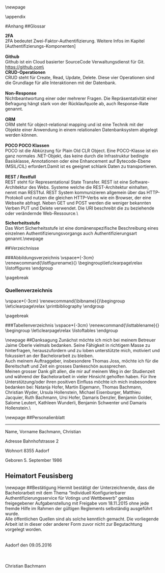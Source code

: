 \newpage

\appendix

#Anhang
##Glossar

__2FA__ \
2FA bedeutet Zwei-Faktor-Authentifizierung. Weitere Infos im Kapitel [Authentifizierungs-Komponenten] \
 \
__Github__\
Github ist ein Cloud basierter SourceCode Verwaltungsdienst für Git.\
https://github.com\
 \
__CRUD-Operationen__\
CRUD steht für Create, Read, Update, Delete. Diese vier Operationen sind die Grundlage für alle Interaktionen mit der Datenbank.\
 \
__Non-Response__\
Nichtbeantwortung einer oder mehrerer Fragen. Die Repräsentativität einer Befragung hängt stark von der Rücklaufquote ab, auch Response-Rate genannt.\
 \
__ORM__\
ORM steht für object-relational mapping und ist eine Technik mit der Objekte einer Anwendung in einem relationalen Datenbanksystem abgelegt werden können.\
 \
__POCO POCO Klassen__\
POCO ist die Abkürzung für Plain Old CLR Object. Eine POCO-Klasse ist ein ganz normales .NET-Objekt, das keine durch die Infrastruktur bedingte Basisklasse, Annotationen oder eine Enhancement auf Bytecode-Ebene (MSIL/CIL) erfordert.Damit ist es geeignet schlank Daten zu transportieren.\
 \
__REST / Restfull__\
REST steht für Representational  State Transfer. REST ist eine Software-Architektur des Webs. Systeme welche die REST-Architektur einhalten, nennt man RESTful. REST System kommunizieren allgemein über das HTTP-Protokoll und nutzen die gleichen HTTP-Verbs wie ein Browser, der eine Webseite abfragt. Neben GET und POST werden die weniger bekannten Verben PUT und Delete verwendet. Die URI beschreibt die zu beziehende oder verändernde Web-Ressource.\

__Sicherheitsstufe__\
Das Wort Sicherheitsstufe ist eine domänenspezifische Beschreibung eines einzelnen Authentifizierungsvorgangs auch Authentifizierungsart genannt.\newpage

##Verzeichnisse


###Abbildungsverzeichnis
\vspace*{-3cm}
\renewcommand{\listfigurename}{} \begingroup\let\clearpage\relax
\listoffigures
\endgroup

\pagebreak

### Quellenverzeichnis
\vspace*{-3cm}
\renewcommand{\bibname}{}\begingroup \let\clearpage\relax
\printbibliography
\endgroup

\pagebreak

###Tabellenverzeichnis
\vspace*{-3cm}
\renewcommand{\listtablename}{} \begingroup \let\clearpage\relax
\listoftables
\endgroup

\newpage
##Danksagung
Zunächst möchte ich mich bei meinem Betreuer Jaime Oberle vielmals bedanken. Seine Fähigkeit in richtigem Masse zu hinterfragen, herauszufordern und zu loben unterstützte mich, motiviert und fokussiert an der Bachelorarbeit zu bleiben.\
Auch meinem Auftraggeber, insbesondere Thomas Joss, möchte ich für die Bereitschaft und Zeit ein grosses Dankeschön aussprechen.\
Meinen grosser Dank gilt allen, die mir auf meinem Weg in der Studienzeit und während der Bachelorarbeit in vieler Hinsicht geholfen haben. Für Ihre Unterstützung/oder ihren positiven Einfluss möchte ich mich insbesondere bedanken bei: Natanja Hofer, Martin Eigemann, Thomas Bachmann, Christian Wyder, Ursula Hollenstein, Michael Eisenburger, Matthieu Jacquier, Ruth Bachmann, Ursi Hofer, Damaris Denzler, Benjamin Golder, Salome Leutert, Kathleen Wunderli, Benjamin Schwenter und Damaris Hollenstein.\



\newpage
##Personalienblatt

----------------------- ----------------------------------------------------------
Name, Vorname			Bachmann, Christian

Adresse 				Bahnhofstrasse 2

Wohnort 				8355 Aadorf

Geboren 				5. September 1986

Heimatort 				Feusisberg
----------------------------------------------------------------------------------


\newpage
##Bestätigung
Hiermit bestätigt der Unterzeichnende, dass die Bachelorarbeit mit dem Thema “Individuell Konfigurierbarer Authentifizierungsservice für Votings und Wettbewerb” gemäss freigegebener Aufgabenstellung mit Freigabe vom 18.11.2015 ohne jede fremde Hilfe im Rahmen der gültigen Reglements selbständig ausgeführt wurde.\
Alle öffentlichen Quellen sind als solche kenntlich gemacht. Die vorliegende Arbeit ist in dieser oder anderer Form zuvor nicht zur Begutachtung vorgelegt worden.\
\
\
Aadorf den 09.05.2016\
\
\
\
Christian Bachmann

